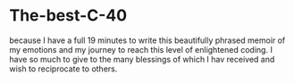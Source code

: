 # The-best-C-40
because I have a full 19 minutes to write this beautifully phrased memoir of my emotions and my journey to reach this level of enlightened coding. I have so much to give to the many blessings of  which I hav received and wish to reciprocate to others.
